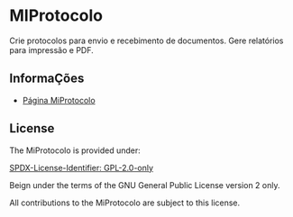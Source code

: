 # MIProtocolo

Crie protocolos para envio e recebimento de documentos. Gere relatórios para impressão e PDF.

## InformaÇões

- [Página MiProtocolo](https://www.mestredainfo.com.br/2025/07/miprotocolo.html)

## License

The MiProtocolo is provided under:

[SPDX-License-Identifier: GPL-2.0-only](https://spdx.org/licenses/GPL-2.0-only.html)

Beign under the terms of the GNU General Public License version 2 only.

All contributions to the MiProtocolo are subject to this license.
